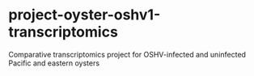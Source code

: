# project-oyster-oshv1-transcriptomics
Comparative transcriptomics project for OSHV-infected and uninfected Pacific and eastern oysters
